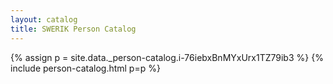 ```yaml
---
layout: catalog
title: SWERIK Person Catalog
---
```

{% assign p = site.data._person-catalog.i-76iebxBnMYxUrx1TZ79ib3 %}
{% include person-catalog.html p=p %}

